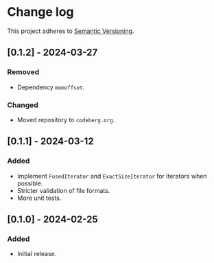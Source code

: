 # Change log

This project adheres to [Semantic Versioning](https://semver.org/spec/v2.0.0.html).

## [0.1.2] - 2024-03-27

### Removed

- Dependency `memoffset`.

### Changed

- Moved repository to `codeberg.org`.

## [0.1.1] - 2024-03-12

### Added

- Implement `FusedIterator` and `ExactSizeIterator` for iterators when possible.
- Stricter validation of file formats.
- More unit tests.

## [0.1.0] - 2024-02-25

### Added

- Initial release.
